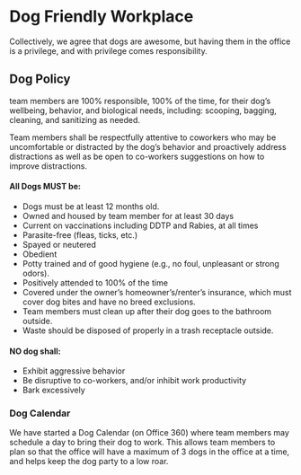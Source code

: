 # Dog Friendly Workplace

Collectively, we agree that dogs are awesome, but having them in the office is a privilege, and with privilege comes responsibility.

## Dog Policy
team members are 100% responsible, 100% of the time, for their dog’s wellbeing, behavior, and biological needs, including: scooping, bagging, cleaning, and sanitizing as needed.

Team members shall be respectfully attentive to coworkers who may be uncomfortable or distracted by the dog’s behavior and proactively address distractions as well as be open to co-workers suggestions on how to improve distractions.

#### All Dogs MUST be:
* Dogs must be at least 12 months old.
* Owned and housed by team member for at least 30 days
* Current on vaccinations including DDTP and Rabies, at all times
* Parasite-free (fleas, ticks, etc.)
* Spayed or neutered
* Obedient
* Potty trained and of good hygiene (e.g., no foul, unpleasant or strong odors).
* Positively attended to 100% of the time
* Covered under the owner’s homeowner’s/renter’s insurance, which must cover dog bites and have no breed exclusions.
* Team members must clean up after their dog goes to the bathroom outside.
* Waste should be disposed of properly in a trash receptacle outside.

#### NO dog shall:
* Exhibit aggressive behavior
* Be disruptive to co-workers, and/or inhibit work productivity
* Bark excessively

### Dog Calendar
We have started a Dog Calendar (on Office 360) where team members may schedule a day to bring their dog to work. This allows team members to plan so that the office will have a maximum of 3 dogs in the office at a time, and helps keep the dog party to a low roar.
